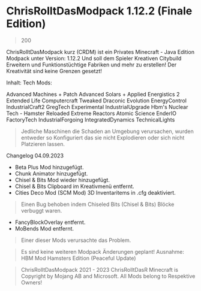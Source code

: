# ChrisRolltDasModpack 1.12.2 (Finale Edition)
> 200 

ChrisRolltDasModpack kurz (CRDM)
ist ein Privates Minecraft - Java Edition Modpack unter Version: 1.12.2
Und soll dem Spieler Kreativen Citybuild Erweitern und Funktionstüchtige Fabriken und mehr zu erstellen! 
Der Kreativität sind keine Grenzen gesetzt!

Inhalt:
Tech Mods:

Advanced Machines + Patch
Advanced Solars +
Applied Energistics 2 Extended Life
Computercraft Tweaked
Draconic Evolution
EnergyControl
IndustrialCraft2 
GregTech Experimental
IndustrialUpgrade
Hbm's Nuclear Tech - Hamster Reloaded
Extreme Reactors
Atomic Science
EnderIO
FactoryTech
IndustrialForgoing
IntegratedDynamics
TechnicalLights


> Jedliche Maschinen die Schaden an Umgebung verursachen, wurden entweder so Konfiguriert das sie nicht Explodieren oder sich nicht Platzieren lassen.

Changelog 04.09.2023
+ Beta Plus Mod hinzugefügt.
+ Chunk Animator hinzugefügt.
+ Chisel & Bits Mod wieder hinzugefügt.
+ Chisel & Bits Clipboard im Kreativmenü entfernt.
+ Cities Deco Mod (SCM Mod) 3D Inventaritems in .cfg deaktiviert.
> Einen Bug behoben indem Chiseled Bits (Chisel & Bits) Blöcke verbuggt waren.
- FancyBlockOverlay entfernt.
- MoBends Mod entfernt.
> Einer dieser Mods verursachte das Problem.

> Es sind keine weiteren Modpack Änderungen geplant!
Ausnahme: HBM Mod Hamsters Edition (Peaceful Update)

> ChrisRolltDasModpack 2021 - 2023 ChrisRolltDasR
> Minecraft is Copyright by Mojang AB and Microsoft.
> All Mods belong to Respektive Owners!